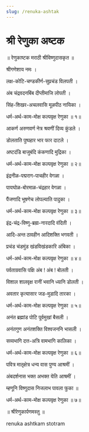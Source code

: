 ```yaml
---
slug: /renuka-ashtak
---
```

# श्री रेणुका अष्टक 
॥ रेणुकाष्टक मराठी श्रीविष्णुदासकृत ॥

श्रीगणेशाय नमः ।

लक्ष-कोटि-चण्डकीर्ण-सुप्रचंड विलपती ।

अंब चंद्रवदनबिंब दीप्तीमाजि लोपती ।

सिंह-शिखर-अचलवासि मूळपीठ नायिका ।

धर्म-अर्थ-काम-मोक्ष कल्पवृक्ष रेणुका ॥ १॥

आकर्ण अरुणवर्ण नेत्र श्रवणीं दिव्य कुंडले ।

डोलताति पुष्पहार भार फार दाटले ।

अष्टदंडि बाजुबंदि कंकणादि मुद्रिका ।

धर्म-अर्थ-काम-मोक्ष कल्पवृक्ष रेणुका ॥ २॥

इंद्रनीळ-पद्मराग-पाचहीर वेगळा ।

पायघोळ-बोरमाळ-चंद्रहार वेगळा ।

पैंजणादि भूषणेच लोपल्याति पादुका ।

धर्म-अर्थ-काम-मोक्ष कल्पवृक्ष रेणुका ॥ ३॥

इंद्र-चंद्र-विष्णु-ब्रह्म-नारदादि वंदिती ।

आदि-अन्त ठावहीन आदिशक्ति भगवती ।

प्रचंड चंडमुंड खंडविखंडकारि अंबिका ।

धर्म-अर्थ-काम-मोक्ष कल्पवृक्ष रेणुका ॥ ४॥

पर्वताग्रवासि पक्षि अंब ! अंब ! बोलती ।

विशाल शालवृक्ष रानीं भवानि ध्यानि डोलती ।

अवतार कृत्यासार जड-मुडादि तारका ।

धर्म-अर्थ-काम-मोक्ष कल्पवृक्ष रेणुका ॥ ५॥

अनंत ब्रह्मांड पोटि पूर्वमुखां बैसली ।

अनंतगुण अनंतशक्ति विश्वजननि भासली ।

सव्यभागि दत्त-अत्रि वामभागि कालिका ।

धर्म-अर्थ-काम-मोक्ष कल्पवृक्ष रेणुका ॥ ६॥

पवित्र मातृक्षेत्र धन्य वास पुण्य आश्रमीं ।

अंबदर्शनास भक्त अभक्त येति आश्रमीं ।

म्हणूनि विष्णुदास निजलाभ पावला फुका ॥

धर्म-अर्थ-काम-मोक्ष कल्पवृक्ष रेणुका ॥ ७॥

॥ श्रीरेणुकार्पणमस्तु ॥

<span class='index-text'> renuka ashtkam stotram </span>